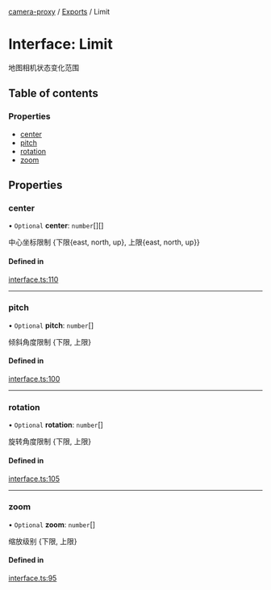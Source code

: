 [camera-proxy](../README.md) / [Exports](../modules.md) / Limit

# Interface: Limit

地图相机状态变化范围

## Table of contents

### Properties

- [center](Limit.md#center)
- [pitch](Limit.md#pitch)
- [rotation](Limit.md#rotation)
- [zoom](Limit.md#zoom)

## Properties

### center

• `Optional` **center**: `number`[][]

中心坐标限制
{下限{east, north, up}, 上限{east, north, up}}

#### Defined in

[interface.ts:110](https://github.com/alibaba/camera-proxy/blob/b757eb3/src/interface.ts#L110)

___

### pitch

• `Optional` **pitch**: `number`[]

倾斜角度限制
{下限, 上限}

#### Defined in

[interface.ts:100](https://github.com/alibaba/camera-proxy/blob/b757eb3/src/interface.ts#L100)

___

### rotation

• `Optional` **rotation**: `number`[]

旋转角度限制
{下限, 上限}

#### Defined in

[interface.ts:105](https://github.com/alibaba/camera-proxy/blob/b757eb3/src/interface.ts#L105)

___

### zoom

• `Optional` **zoom**: `number`[]

缩放级别
{下限, 上限}

#### Defined in

[interface.ts:95](https://github.com/alibaba/camera-proxy/blob/b757eb3/src/interface.ts#L95)
